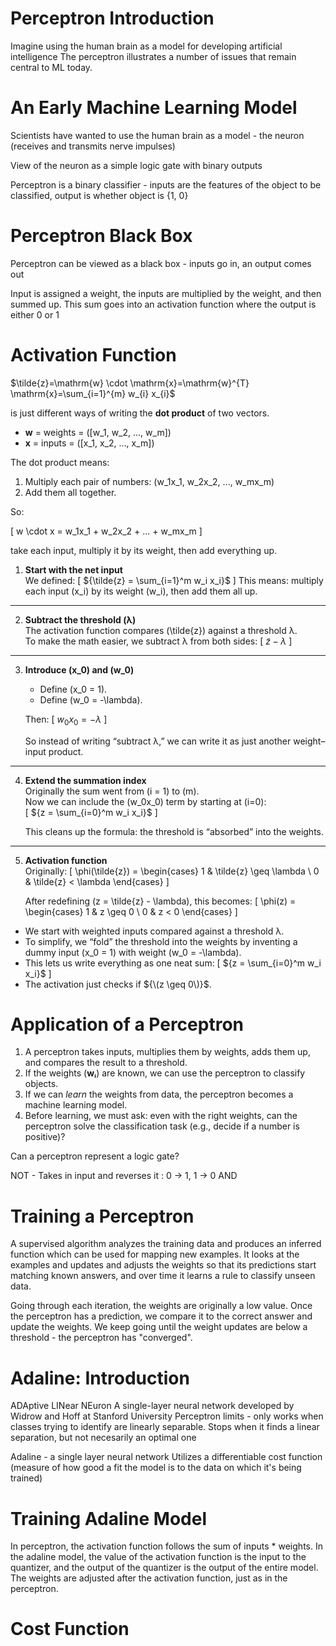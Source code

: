# Perceptron Introduction
Imagine using the human brain as a model for developing artificial intelligence
The perceptron illustrates a number of issues that remain central to ML today.

# An Early Machine Learning Model
Scientists have wanted to use the human brain as a model - the neuron (receives and transmits nerve impulses)

View of the neuron as a simple logic gate with binary outputs

Perceptron is a binary classifier - inputs are the features of the object to be classified, output is whether object is {1, 0}

# Perceptron Black Box
Perceptron can be viewed as a black box - inputs go in, an output comes out

Input is assigned a weight, the inputs are multiplied by the weight, and then summed up. This sum goes into an activation function where the output is either 0 or 1

# Activation Function
$\tilde{z}=\mathrm{w} \cdot \mathrm{x}=\mathrm{w}^{T} \mathrm{x}=\sum_{i=1}^{m} w_{i} x_{i}$

is just different ways of writing the **dot product** of two vectors.

- **w** = weights = \([w_1, w_2, ..., w_m]\)  
- **x** = inputs = \([x_1, x_2, ..., x_m]\)  

The dot product means:

1. Multiply each pair of numbers: \(w_1x_1, w_2x_2, ..., w_mx_m\)  
2. Add them all together.  

So:

\[
w \cdot x = w_1x_1 + w_2x_2 + ... + w_mx_m
\]

take each input, multiply it by its weight, then add everything up.


1. **Start with the net input**  
   We defined:
   \[
   ${\tilde{z} = \sum_{i=1}^m w_i x_i}$
   \]
   This means: multiply each input \(x_i\) by its weight \(w_i\), then add them all up.

---

2. **Subtract the threshold (λ)**  
   The activation function compares \(\tilde{z}\) against a threshold λ.  
   To make the math easier, we subtract λ from both sides:
   \[
   ${\tilde{z} - \lambda}$
   \]

---

3. **Introduce \(x_0\) and \(w_0\)**  
   - Define \(x_0 = 1\).  
   - Define \(w_0 = -\lambda\).  

   Then:
   \[
   ${w_0 x_0 = -\lambda}$
   \]

   So instead of writing “subtract λ,” we can write it as just another weight–input product.

---

4. **Extend the summation index**  
   Originally the sum went from \(i = 1\) to \(m\).  
   Now we can include the \(w_0x_0\) term by starting at \(i=0\):  
   \[
   ${z = \sum_{i=0}^m w_i x_i}$
   \]

   This cleans up the formula: the threshold is “absorbed” into the weights.

---

5. **Activation function**  
   Originally:
   \[
   \phi(\tilde{z}) =
   \begin{cases}
   1 & \tilde{z} \geq \lambda \\
   0 & \tilde{z} < \lambda
   \end{cases}
   \]

   After redefining \(z = \tilde{z} - \lambda\), this becomes:
   \[
   \phi(z) =
   \begin{cases}
   1 & z \geq 0 \\
   0 & z < 0
   \end{cases}
   \]


- We start with weighted inputs compared against a threshold λ.  
- To simplify, we “fold” the threshold into the weights by inventing a dummy input \(x_0 = 1\) with weight \(w_0 = -\lambda\).  
- This lets us write everything as one neat sum:
  \[
  ${z = \sum_{i=0}^m w_i x_i}$
  \]
- The activation just checks if ${\(z \geq 0\)}$.  

# Application of a Perceptron
1. A perceptron takes inputs, multiplies them by weights, adds them up, and compares the result to a threshold.  
2. If the weights (**wᵢ**) are known, we can use the perceptron to classify objects.  
3. If we can *learn* the weights from data, the perceptron becomes a machine learning model.  
4. Before learning, we must ask: even with the right weights, can the perceptron solve the classification task (e.g., decide if a number is positive)?

Can a perceptron represent a logic gate?

NOT - Takes in input and reverses it : 0 -> 1, 1 -> 0
AND


# Training a Perceptron
A supervised algorithm analyzes the training data and produces an inferred function which can be used for mapping new examples.
It looks at the examples and updates and adjusts the weights so that its predictions start matching known answers, and over time it learns a rule to classify unseen data.

Going through each iteration, the weights are originally a low value. Once the perceptron has a prediction, we compare it to the correct answer and update the weights. We keep going until the weight updates are below a threshold - the perceptron has "converged".


# Adaline: Introduction
ADAptive LINear NEuron
A single-layer neural network developed by Widrow and Hoff at Stanford University
Perceptron limits - only works when classes trying to identify are linearly separable. 
	Stops when it finds a linear separation, but not necesarily an optimal one


Adaline - a single layer neural network
	Utilizes a differentiable cost function (measure of how good a fit the model is to the data on which it's being trained)

# Training Adaline Model
In perceptron, the activation function follows the sum of inputs * weights. In the adaline model, the value of the activation function is the input to the quantizer, and the output of the quantizer is the output of the entire model.
The weights are adjusted after the activation function, just as in the perceptron.

# Cost Function
